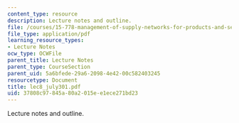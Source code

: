 ```yaml
---
content_type: resource
description: Lecture notes and outline.
file: /courses/15-778-management-of-supply-networks-for-products-and-services-summer-2004/37808c97845a80a2015ee1ece271bd23_lec8_july301.pdf
file_type: application/pdf
learning_resource_types:
- Lecture Notes
ocw_type: OCWFile
parent_title: Lecture Notes
parent_type: CourseSection
parent_uid: 5a6bfede-29a6-2098-4e42-00c582403245
resourcetype: Document
title: lec8_july301.pdf
uid: 37808c97-845a-80a2-015e-e1ece271bd23
---
```

Lecture notes and outline.

